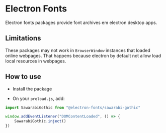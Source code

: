 # Electron Fonts

Electron fonts packages provide font archives em electron desktop apps.

## Limitations

These packages may not work in `BrowserWindow` instances that loaded online webpages. That happens because electron by default not allow load local resources in webpages.

## How to use

* Install the package

* On your `preload.js`, add:

```ts
import SawarabiGothic from "@electron-fonts/sawarabi-gothic"

window.addEventListener("DOMContentLoaded", () => {
    SawarabiGothic.inject()
})
```